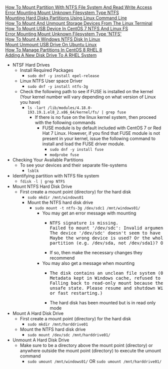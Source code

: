 [How To Mount Partition With NTFS File System And Read Write Access](https://linuxconfig.org/How-to-mount-partition-with-ntfs-file-system-and-read-write-access)<br />
[Error Mounting Mount Unknown Filesystem Type NTFS](https://www.linuxquestions.org/questions/linux-newbie-8/error-mounting-mount-unknown-filesystem-type-%27ntfs%27-926355/)<br />
[Mounting Hard Disks Partitions Using Linux Command Line](https://www.makeuseof.com/tag/mounting-hard-disks-partitions-using-linux-command-line/)<br />
[How To Mount And Unmount Storage Devices From The Linux Terminal](https://www.howtogeek.com/414634/how-to-mount-and-unmount-storage-devices-from-the-linux-terminal/)<br />
[How To Mount USB Device In CentOS 7 NTFS And Linux FS](https://systemzone.net/how-to-mount-usb-device-in-centos-7-ntfs-and-linux-fs/)<br />
[Error Mounting Mount Unknown Filesystem Type 'NTFS'](https://forums.centos.org/viewtopic.php?t=1444)<br />
[How To Mount A Windows NTFS Disk In Linux](https://www.rootusers.com/how-to-mount-a-windows-ntfs-disk-in-linux/)<br />
[Mount Unmount USB Drive On Ubuntu Linux](https://fossbytes.com/mount-unmount-usb-drive-on-ubuntu-linux/)<br />
[How To Manage Partitions In CentOS 8 RHEL 8](https://www.osradar.com/how-to-manage-partitions-in-centos-8-rhel-8/)<br />
[Adding A New Disk Drive To A RHEL System](https://www.techotopia.com/index.php/Adding_a_New_Disk_Drive_to_a_RHEL_System)

* NTSF Hard Drives
  * Install Required Packages
    * `sudo dnf -y install epel-release`
  * Linux NTFS User space Driver
    * `sudo dnf -y install ntfs-3g`
  * Check the following path to see if FUSE is installed on the kernel (Your kernel number will vary depending on what version of Linux you have)
      * `ls -lart /lib/modules/4.18.0-193.19.1.el8_2.x86_64/kernel/fs/ | grep fuse`
        * If there is no fuse on the linux kernel system, then proceed with the following commands
          * FUSE module is by default included with CentOS 7 or Red Hat 7 Linux. However, if you find that FUSE module is not present in your kernel, issue the following command to install and load the FUSE driver module.
            * `sudo dnf -y install fuse`
            * `modprobe fuse`
* Checking Your Available Partitions
  * To see your devices and their separate file-systems
    * `lsblk`
* Identifying partition with NTFS file system
  * `fdisk -l | grep NTFS`
* Mount NTFS Hard Disk Drive
  * First create a mount point (directory) for the hard disk
    * `sudo mkdir /mnt/windows01`
    * Mount the NTFS hard disk drive
      * `sudo mount -t ntfs-3g /dev/sdc1 /mnt/windows01/`
        * You may get an error message with mounting
          * <pre>
            NTFS signature is missing.
            Failed to mount '/dev/sdc': Invalid argument
            The device '/dev/sdc' doesn't seem to have a valid NTFS.
            Maybe the wrong device is used? Or the whole disk instead of a
            partition (e.g. /dev/sda, not /dev/sda1)? Or the other way around?
            </pre>
          * If so, then make the necessary changes they recommend
        * You may also get a message when mounting
          * <pre>
            The disk contains an unclean file system (0, 0).
            Metadata kept in Windows cache, refused to mount.
            Falling back to read-only mount because the NTFS partition is in an
            unsafe state. Please resume and shutdown Windows fully (no hibernation
            or fast restarting.)
            </pre>
          * The hard disk has been mounted but is in read only mode
* Mount A Hard Disk Drive
  * First create a mount point (directory) for the hard disk
    * `sudo mkdir /mnt/harddrive01`
  * Mount the NTFS hard disk drive
    * `sudo mount /dev/sdc /mnt/harddrive01/`
* Unmount A Hard Disk Drive
  * Make sure to be a directory above the mount point (directory) or anywhere outside the mount point (directory) to execute the umount command
    * `sudo umount /mnt/windows01/` OR `sudo umount /mnt/harddrive01/`
